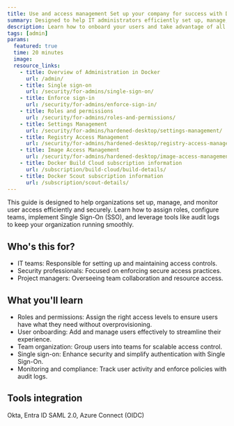 ```yaml
---
title: Use and access management Set up your company for success with Docker
summary: Designed to help IT administrators efficiently set up, manage, and monitor user access within Docker.
description: Learn how to onboard your users and take advantage of all of the Docker products and features.
tags: [admin]
params:
  featured: true
  time: 20 minutes
  image: 
  resource_links:
    - title: Overview of Administration in Docker
      url: /admin/
    - title: Single sign-on
      url: /security/for-admins/single-sign-on/
    - title: Enforce sign-in
      url: /security/for-admins/enforce-sign-in/
    - title: Roles and permissions
      url: /security/for-admins/roles-and-permissions/
    - title: Settings Management
      url: /security/for-admins/hardened-desktop/settings-management/
    - title: Registry Access Management
      url: /security/for-admins/hardened-desktop/registry-access-management/
    - title: Image Access Management
      url: /security/for-admins/hardened-desktop/image-access-management/
    - title: Docker Build Cloud subscription information
      url: /subscription/build-cloud/build-details/
    - title: Docker Scout subscription information
      url: /subscription/scout-details/
---
```


This guide is designed to help organizations set up, manage, and monitor user access efficiently and securely. Learn how to assign roles, configure teams, implement Single Sign-On (SSO), and leverage tools like audit logs to keep your organization running smoothly.

## Who's this for?

- IT teams: Responsible for setting up and maintaining access controls.
- Security professionals: Focused on enforcing secure access practices.
- Project managers: Overseeing team collaboration and resource access.

## What you'll learn

- Roles and permissions: Assign the right access levels to ensure users have what they need without overprovisioning.
- User onboarding: Add and manage users effectively to streamline their experience.
- Team organization: Group users into teams for scalable access control.
- Single sign-on: Enhance security and simplify authentication with Single Sign-On.
- Monitoring and compliance: Track user activity and enforce policies with audit logs.

## Tools integration 

Okta, Entra ID SAML 2.0, Azure Connect (OIDC)
